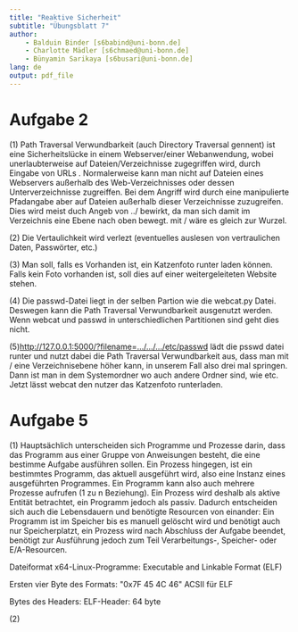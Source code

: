 ```yaml
---
title: "Reaktive Sicherheit"
subtitle: "Übungsblatt 7"
author: 
	- Balduin Binder [s6babind@uni-bonn.de]
	- Charlotte Mädler [s6chmaed@uni-bonn.de]
	- Bünyamin Sarikaya [s6busari@uni-bonn.de]
lang: de
output: pdf_file
---
```



# Aufgabe 2
(1) Path Traversal Verwundbarkeit (auch Directory Traversal gennent) ist eine Sicherheitslücke in einem Webserver/einer Webanwendung, wobei unerlaubterweise auf Dateien/Verzeichnisse zugegriffen wird, durch Eingabe von URLs . Normalerweise kann man nicht auf Dateien eines Webservers außerhalb des Web-Verzeichnisses oder dessen Unterverzeichnisse zugreiffen. Bei dem Angriff wird durch eine manipulierte Pfadangabe aber auf Dateien außerhalb dieser Verzeichnisse zuzugreifen. Dies wird meist duch Angeb von ../ bewirkt, da man sich damit im Verzeichnis eine Ebene nach oben bewegt. mit / wäre es gleich zur Wurzel.

(2) Die Vertaulichkeit wird verlezt (eventuelles auslesen von vertraulichen Daten, Passwörter, etc.) 

(3) Man soll, falls es Vorhanden ist, ein Katzenfoto runter laden können. Falls kein Foto vorhanden ist, soll dies auf einer weitergeleiteten Website stehen. 

(4) Die passwd-Datei liegt in der selben Partion wie die webcat.py Datei. Deswegen kann die Path Traversal Verwundbarkeit ausgenutzt werden. Wenn webcat und passwd in unterschiedlichen Partitionen sind geht dies nicht. 

(5)http://127.0.0.1:5000/?filename=.../.../.../etc/passwd lädt die psswd datei runter und nutzt dabei die Path Traversal Verwundbarkeit aus, dass man mit / eine Verzeichnisebene höher kann, in unserem Fall also drei mal springen. Dann ist man in dem Systemordner wo auch andere Ordner sind, wie etc. Jetzt lässt webcat den nutzer das Katzenfoto runterladen. 

# Aufgabe 5
(1) Hauptsächlich unterscheiden sich Programme und Prozesse darin, dass das Programm aus einer Gruppe von Anweisungen besteht, die eine bestimme Aufgabe ausführen sollen. Ein Prozess hingegen, ist ein bestimmtes Programm, das aktuell ausgeführt wird, also eine Instanz eines ausgeführten Programmes. Ein Programm kann also auch mehrere Prozesse aufrufen (1 zu n Beziehung). Ein Prozess wird deshalb als aktive Entität betrachtet, ein Programm jedoch als passiv. 
Dadurch entscheiden sich auch die Lebensdauern und benötigte Resourcen von einander: Ein Programm ist im Speicher bis es manuell gelöscht wird und benötigt auch nur Speicherplatzt, ein Prozess wird nach Abschluss der Aufgabe beendet, benötigt zur Ausführung jedoch zum Teil Verarbeitungs-, Speicher- oder E/A-Resourcen. 

Dateiformat x64-Linux-Programme: 
	Executable and Linkable Format (ELF)

Ersten vier Byte des Formats:
	"0x7F 45 4C 46" ACSII für ELF

Bytes des Headers:
	ELF-Header: 64 byte

(2)

